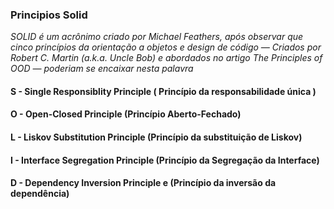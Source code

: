 ### Principios Solid

  *SOLID é um acrônimo criado por Michael Feathers, após observar que cinco princípios da orientação a objetos e design de código — Criados por Robert C. Martin (a.k.a. Uncle Bob) e abordados no artigo The Principles of OOD — poderiam se encaixar nesta palavra*

#### S - Single Responsiblity Principle ( Princípio da responsabilidade única )
#### O - Open-Closed Principle  (Princípio Aberto-Fechado)
#### L - Liskov Substitution Principle (Princípio da substituição de Liskov)
#### I - Interface Segregation Principle (Princípio da Segregação da Interface)
#### D - Dependency Inversion Principle e (Princípio da inversão da dependência)
